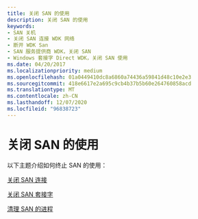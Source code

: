 ```yaml
---
title: 关闭 SAN 的使用
description: 关闭 SAN 的使用
keywords:
- SAN 关机
- 关闭 SAN 连接 WDK 网络
- 断开 WDK San
- SAN 服务提供商 WDK，关闭 SAN
- Windows 套接字 Direct WDK，关闭 SAN 使用
ms.date: 04/20/2017
ms.localizationpriority: medium
ms.openlocfilehash: 01a0449410dc8a6860a74436a59841d48c10e2e3
ms.sourcegitcommit: 418e6617e2a695c9cb4b37b5b60e264760858acd
ms.translationtype: MT
ms.contentlocale: zh-CN
ms.lasthandoff: 12/07/2020
ms.locfileid: "96838723"
---
```

# <a name="shutting-down-the-use-of-a-san"></a>关闭 SAN 的使用





以下主题介绍如何终止 SAN 的使用：

[关闭 SAN 连接](shutting-down-a-san-connection.md)

[关闭 SAN 套接字](closing-a-san-socket.md)

[清理 SAN 的进程](cleaning-up-a-process-for-a-san.md)

 

 





